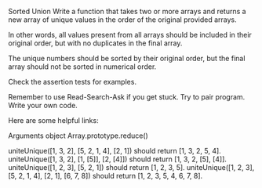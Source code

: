 Sorted Union
Write a function that takes two or more arrays and returns a new array of unique values in the order of the original provided arrays.

In other words, all values present from all arrays should be included in their original order, but with no duplicates in the final array.

The unique numbers should be sorted by their original order, but the final array should not be sorted in numerical order.

Check the assertion tests for examples.

Remember to use Read-Search-Ask if you get stuck. Try to pair program. Write your own code.

Here are some helpful links:

Arguments object
Array.prototype.reduce()

uniteUnique([1, 3, 2], [5, 2, 1, 4], [2, 1]) should return [1, 3, 2, 5, 4].
uniteUnique([1, 3, 2], [1, [5]], [2, [4]]) should return [1, 3, 2, [5], [4]].
uniteUnique([1, 2, 3], [5, 2, 1]) should return [1, 2, 3, 5].
uniteUnique([1, 2, 3], [5, 2, 1, 4], [2, 1], [6, 7, 8]) should return [1, 2, 3, 5, 4, 6, 7, 8].
